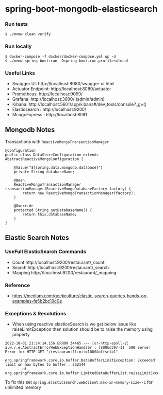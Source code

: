 # spring-boot-mongodb-elasticsearch

### Run tests
`$ ./mvnw clean verify`

### Run locally
```
$ docker-compose -f docker/docker-compose.yml up -d
$ ./mvnw spring-boot:run -Dspring-boot.run.profiles=local
```


### Useful Links
* Swagger UI: http://localhost:8080/swagger-ui.html
* Actuator Endpoint: http://localhost:8080/actuator
* Prometheus: http://localhost:9090/
* Grafana: http://localhost:3000/ (admin/admin)
* Kibana: http://localhost:5601/app/kibana#/dev_tools/console?_g=()
* Elasticsearch : http://localhost:9200/
* MongoExpress : http://localhost:8081

## Mongodb Notes

Transactions with `ReactiveMongoTransactionManager`

```
@Configuration
public class DataStoreConfiguration extends AbstractReactiveMongoConfiguration {

    @Value("${spring.data.mongodb.database}")
    private String databaseName;

    @Bean
    ReactiveMongoTransactionManager transactionManager(ReactiveMongoDatabaseFactory factory) {
        return new ReactiveMongoTransactionManager(factory);
    }

    @Override
    protected String getDatabaseName() {
        return this.databaseName;
    }
}
```

## Elastic Search Notes

### UseFull ElasticSearch Commands
- Count http://localhost:9200/restaurant/_count
- Search http://localhost:9200/restaurant/_search
- Mapping http://localhost:9200/restaurant/_mapping


### Reference
- https://medium.com/geekculture/elastic-search-queries-hands-on-examples-fe5b2bc10c0e

### Exceptions & Resolutions
 * When using reactive elasticeSearch is we get below issue like raiseLimitException then solution should be to raise the memory using property

``` 
2022-10-01 21:24:14.156 ERROR 34465 --- [or-http-epoll-2] a.w.r.e.AbstractErrorWebExceptionHandler : [8006d397-1]  500 Server Error for HTTP GET "/restaurant?limit=1000&offset=1"

org.springframework.core.io.buffer.DataBufferLimitException: Exceeded limit on max bytes to buffer : 262144
        at org.springframework.core.io.buffer.LimitedDataBufferList.raiseLimitException(LimitedDataBufferList.java:99)
```


To fix this set `spring.elasticsearch.webclient.max-in-memory-size=-1` for unlimited memory
